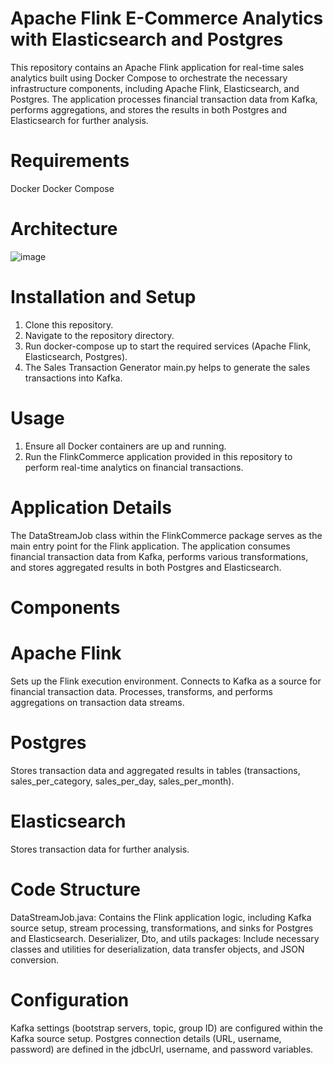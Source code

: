 # Apache Flink E-Commerce Analytics with Elasticsearch and Postgres
This repository contains an Apache Flink application for real-time sales analytics built using Docker Compose to orchestrate the necessary infrastructure components, including Apache Flink, Elasticsearch, and Postgres. The application processes financial transaction data from Kafka, performs aggregations, and stores the results in both Postgres and Elasticsearch for further analysis.

# Requirements
Docker
Docker Compose
# Architecture
![image](https://github.com/user-attachments/assets/800cc41e-1cb3-4170-94e9-07f1610873f7)

# Installation and Setup
  1. Clone this repository.
  2. Navigate to the repository directory.
  3. Run docker-compose up to start the required services (Apache Flink, Elasticsearch, Postgres).
  4. The Sales Transaction Generator main.py helps to generate the sales transactions into Kafka.
# Usage
  1. Ensure all Docker containers are up and running.
  2. Run the FlinkCommerce application provided in this repository to perform real-time analytics on financial transactions.
# Application Details
The DataStreamJob class within the FlinkCommerce package serves as the main entry point for the Flink application. The application consumes financial transaction data from Kafka, performs various transformations, and stores aggregated results in both Postgres and Elasticsearch.

# Components
  # Apache Flink
Sets up the Flink execution environment.
Connects to Kafka as a source for financial transaction data.
Processes, transforms, and performs aggregations on transaction data streams.
  # Postgres
Stores transaction data and aggregated results in tables (transactions, sales_per_category, sales_per_day, sales_per_month).
  # Elasticsearch
Stores transaction data for further analysis.
# Code Structure
DataStreamJob.java: Contains the Flink application logic, including Kafka source setup, stream processing, transformations, and sinks for Postgres and Elasticsearch.
Deserializer, Dto, and utils packages: Include necessary classes and utilities for deserialization, data transfer objects, and JSON conversion.
# Configuration
Kafka settings (bootstrap servers, topic, group ID) are configured within the Kafka source setup.
Postgres connection details (URL, username, password) are defined in the jdbcUrl, username, and password variables.

